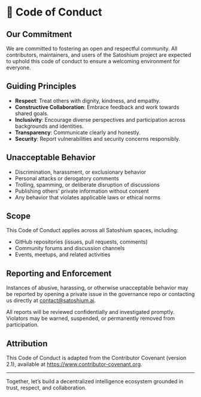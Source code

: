 
# 🤝 Code of Conduct

## Our Commitment

We are committed to fostering an open and respectful community. All contributors, maintainers, and users of the Satoshium project are expected to uphold this code of conduct to ensure a welcoming environment for everyone.

## Guiding Principles

- **Respect**: Treat others with dignity, kindness, and empathy.
- **Constructive Collaboration**: Embrace feedback and work towards shared goals.
- **Inclusivity**: Encourage diverse perspectives and participation across backgrounds and identities.
- **Transparency**: Communicate clearly and honestly.
- **Security**: Report vulnerabilities and security concerns responsibly.

## Unacceptable Behavior

- Discrimination, harassment, or exclusionary behavior
- Personal attacks or derogatory comments
- Trolling, spamming, or deliberate disruption of discussions
- Publishing others' private information without consent
- Any behavior that violates applicable laws or ethical norms

## Scope

This Code of Conduct applies across all Satoshium spaces, including:
- GitHub repositories (issues, pull requests, comments)
- Community forums and discussion channels
- Events, meetups, and related activities

## Reporting and Enforcement

Instances of abusive, harassing, or otherwise unacceptable behavior may be reported by opening a private issue in the governance repo or contacting us directly at [contact@satoshium.ai](mailto:contact@satoshium.ai).

All reports will be reviewed confidentially and investigated promptly. Violators may be warned, suspended, or permanently removed from participation.

## Attribution

This Code of Conduct is adapted from the Contributor Covenant (version 2.1), available at https://www.contributor-covenant.org.

---

Together, let’s build a decentralized intelligence ecosystem grounded in trust, respect, and collaboration.
